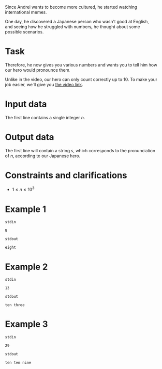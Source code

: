 Since Andrei wants to become more cultured, he started watching international memes.

One day, he discovered a Japanese person who wasn't good at English, and seeing how he struggled with numbers, he thought about some possible scenarios.

# Task

Therefore, he now gives you various numbers and wants you to tell him how our hero would pronounce them.

Unlike in the video, our hero can only count correctly up to $10$. To make your job easier, we'll give you [the video link](https://www.youtube.com/watch?v=cq01SLa6tFg).

# Input data

The first line contains a single integer $n$.

# Output data

The first line will contain a string $s$, which corresponds to the pronunciation of $n$, according to our Japanese hero.

# Constraints and clarifications

* $1 \leq n \leq 10^3$

# Example 1

`stdin`
```
8
```

`stdout`
```
eight
```

# Example 2

`stdin`
```
13
```

`stdout`
```
ten three 
```

# Example 3

`stdin`
```
29
```

`stdout`
```
ten ten nine
```